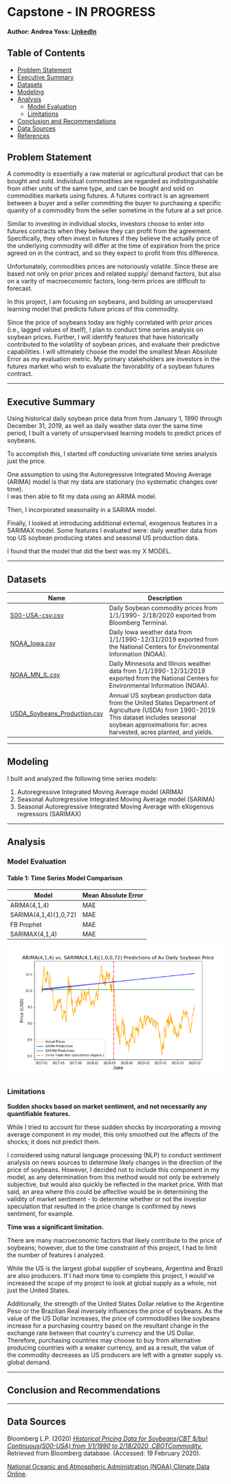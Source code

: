 # Capstone - IN PROGRESS
  
#### Author: Andrea Yoss: [LinkedIn](https://www.linkedin.com/in/andreayoss/)


## Table of Contents

- [Problem Statement](#Problem-Statement)
- [Executive Summary](#Executive-Summary)
- [Datasets](#Datasets)
- [Modeling](#Modeling)
- [Analysis](#Analysis)
    - [Model Evaluation](#Model-Evaluation)
    - [Limitations](#Limitations)
- [Conclusion and Recommendations](#Conclusion-and-Recommendations)
- [Data Sources](#Data-Sources)
- [References](#References)


## Problem Statement

A commodity is essentially a raw material or agricultural product that can be bought and sold.  Individual commodities are regarded as indistinguishable from other units of the same type, and can be bought and sold on commodities markets using futures.  A futures contract is  an agreement between a buyer and a seller committing the buyer to purchasing a specific quanity of a commodity from the seller sometime in the future at a set price. 

Similar to investing in individual stocks, investors choose to enter into futures contracts when they believe they can profit from the agreement.  Specifically, they often invest in futures if they believe the actually price of the underlying commodity will differ at the time of expiration from the price agreed on in the contract, and so they expect to profit from this difference.  

Unfortunately, commodities prices are notoriously volatile.  Since these are based not only on prior prices and related supply/ demand factors, but also on a varity of macroeconomic factors, long-term prices are difficult to forecast.

In this project, I am focusing on soybeans, and building an unsupervised learning model that predicts future prices of this commodity.

Since the price of soybeans today are highly correlated with prior prices (i.e., lagged values of itself), I plan to conduct time series analysis on soybean prices. Further, I will identify features that have historically contributed to the volatility of soybean prices, and evaluate their predictive capabilities. I will ultimately choose the model the smallest Mean Absolute Error as my evaluation metric.  My primary stakeholders are investors in the futures market who wish to evaluate the favorability of a soybean futures contract. 
  
----

## Executive Summary

Using historical daily soybean price data from from January 1, 1990 through December 31, 2019, as well as daily weather data over the same time period, I built a variety of unsupervised learning models to predict prices of soybeans.

To accomplish this, I started off conducting univariate time series analysis just the price.  



One assumption to using the Autoregressive Integrated Moving Average (ARIMA) model is that my data are stationary (no systematic changes over time).  
I was then able to fit my data using an ARIMA model. 



Then, I incorporated seasonality in a SARIMA model.

Finally, I looked at introducing additional external, exogenous features in a SARIMAX model.  Some features I evaluated were: daily weather data from top US soybean producing states and seasonal US production data.  

I found that the model that did the best was my X MODEL.

----


## Datasets

|Name|Description|
|---|---|
|[S00-USA-csv.csv](/Data/S00-USA-csv.csv)| Daily Soybean commodity prices from 1/1/1990- 2/18/2020 exported from Bloomberg Terminal.|
|[NOAA_Iowa.csv](/Data/NOAA_Iowa.csv)| Daily Iowa weather data from 1/1/1990-12/31/2019 exported from the National Centers for Environmental Information (NOAA).|
|[NOAA_MN_IL.csv](/Data/NOAA_MN_IL.csv)| Daily Minnesota and Illinois weather data from 1/1/1990-12/31/2019 exported from the National Centers for Environmental Information (NOAA).|
|[USDA_Soybeans_Production.csv](/Data/USDA_Soybeans_Production.csv)| Annual US soybean production data from the United States Department of Agriculture (USDA) from 1990-2019. This dataset includes seasonal soybean approximations for: acres harvested, acres planted, and yields.|  


----

## Modeling

I built and analyzed the following time series models:
  
1. Autoregressive Integrated Moving Average model (ARIMA)
2. Seasonal Autoregressive Integrated Moving Average model (SARIMA)
3. Seasonal Autoregressive Integrated Moving Average with eXogenous regressors (SARIMAX)


----

## Analysis


### Model Evaluation

#### Table 1: Time Series Model Comparison

|Model|Mean Absolute Error|
|---|---|
|ARIMA(4,1,4)| MAE|
|SARIMA(4,1,4)(1,0,72)| MAE|
|FB Prophet| MAE|
|SARIMAX(4,1,4)|MAE|


<img src="Images/predictions_ARIMA_SARIMA.png">



### Limitations

**Sudden shocks based on market sentiment, and not necessarily any quantifiable features.** 
  
While I tried to account for these sudden shocks by incorporating a moving average component in my model, this only smoothed out the affects of the shocks; it does not predict them. 

I considered using natural language processing (NLP) to conduct sentiment analysis on news sources to determine likely changes in the direction of the price of soybeans. However, I decided not to include this component in my model, as any determination from this method would not only be extremely subjective, but would also quickly be reflected in the market price. With that said, an area where this could be affective would be in determining the validity of market sentiment - to determine whether or not the investor speculation that resulted in the price change is confirmed by news sentiment, for example.
  
  
**Time was a significant limitation.**
  
There are many macroeconomic factors that likely contribute to the price of soybeans; however, due to the time constraint of this project, I had to limit the number of features I analyzed.  

While the US is the largest global supplier of soybeans, Argentina and Brazil are also producers.  If I had more time to complete this project, I would've increased the scope of my project to look at global supply as a whole, not just the United States.  
  
Additionally, the strength of the United States Dollar relative to the Argentine Peso or the Brazilian Real inversely influences the price of soybeans. As the value of the US Dollar increases, the price of commododities like soybeans increase for a purchasing country based on the resultant change in the exchange rate between that country's currency and the US Dollar. Therefore, purchasing countries may choose to buy from alternative producing countries with a weaker currency, and as a result, the value of the commodity decreases as US producers are left with a greater supply vs. global demand.


----

## Conclusion and Recommendations


----

## Data Sources

Bloomberg L.P. (2020) *[Historical Pricing Data for Soybeans(CBT $/bu) Continuous(S00-USA) from 1/1/1990 to 2/18/2020, CBOTCommodity.](https://github.com/AndreaYoss/Capstone/blob/master/Data/S00-USA-csv.csv)* Retrieved from Bloomberg database. (Accessed: 19 February 2020).

[National Oceanic and Atmospheric Administration (NOAA) Climate Data Online](https://www.ncdc.noaa.gov/cdo-web/).









